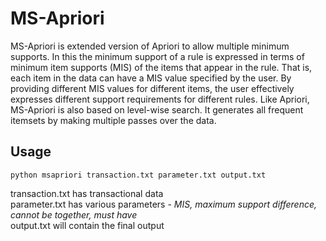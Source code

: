 # MS-Apriori
MS-Apriori is extended version of Apriori to allow multiple minimum supports. In this the minimum support of a rule is expressed in terms of minimum item supports (MIS) of the items that appear in the rule. That is, each item in the data can have a MIS value specified by the user. By providing different MIS values for different items, the user effectively expresses different support requirements for different rules. Like Apriori, MS-Apriori is also based on level-wise search. It generates all frequent itemsets by making multiple passes over the data.

## Usage
`python msapriori transaction.txt parameter.txt output.txt`

transaction.txt has transactional data</br>
parameter.txt has various parameters - _MIS, maximum support difference, cannot be together, must have_ </br>
output.txt will contain the final output

